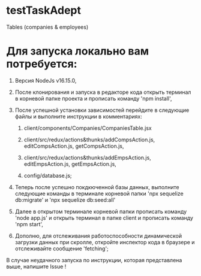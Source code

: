 # testTaskAdept
Tables (companies &amp; employees)

# Для запуска локально вам потребуется:
1. Версия NodeJs v16.15.0,

2. После клонирования и запуска в редакторе кода
    открыть терминал в корневой папке проекта и прописать команду 'npm install',

3. После успешной установки зависимостей перейдите в следующие файлы
    и выполните инструкции в комментариях:

    1. client/components/Companies/CompaniesTable.jsx

    2. client/src/redux/actions&thunks/addCompsAction.js, editCompsAction.js, getCompsAction.js,

    3. client/src/redux/actions&thunks/addEmpsAction.js, editEmpsAction.js, getEmpsAction.js,

    4. config/database.js;

4. Теперь после успешно покдкюченной базы данных, выполните следующие команды в терминале
    корневой папки 'npx sequelize db:migrate' и 'npx sequelize db:seed:all'

5. Далее в открытом терминале корневой папки прописать команду 'node app.js'
    и открыть терминал в папке client и прописать команду 'npm start',

6. Дополню, для отслеживания работоспособности динамической загрузки данных при скролле,
    откройте инспектор кода в браузере и отслеживайте сообщение 'fetching';

В случае неудачного запуска по инструкции, которая представлена выше, напишите Issue !
